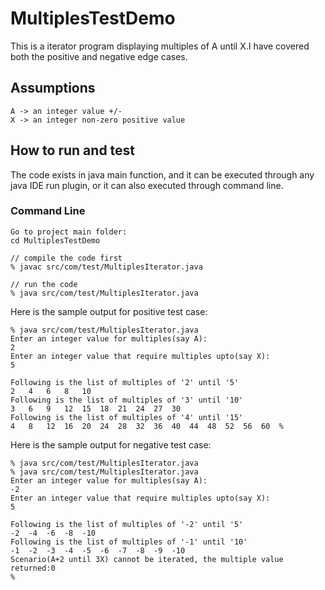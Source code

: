# MultiplesTestDemo

This is a iterator program displaying multiples of A until X.I have covered both the positive and negative edge cases.

## Assumptions
```shell
A -> an integer value +/- 
X -> an integer non-zero positive value
```


## How to run and test
The code exists in java main function, and it can be executed through any java IDE run plugin, or it can also executed 
through command line.

### Command Line
```shell
Go to project main folder:
cd MultiplesTestDemo

// compile the code first
% javac src/com/test/MultiplesIterator.java

// run the code
% java src/com/test/MultiplesIterator.java
```


Here is the sample output for positive test case:
```shell
% java src/com/test/MultiplesIterator.java
Enter an integer value for multiples(say A):
2
Enter an integer value that require multiples upto(say X):
5

Following is the list of multiples of '2' until '5'
2	4	6	8	10	
Following is the list of multiples of '3' until '10'
3	6	9	12	15	18	21	24	27	30	
Following is the list of multiples of '4' until '15'
4	8	12	16	20	24	28	32	36	40	44	48	52	56	60	%     
```                                                                                                                

Here is the sample output for negative test case:
```shell
% java src/com/test/MultiplesIterator.java                                                                                            % java src/com/test/MultiplesIterator.java
Enter an integer value for multiples(say A):
-2
Enter an integer value that require multiples upto(say X):
5

Following is the list of multiples of '-2' until '5'
-2	-4	-6	-8	-10	
Following is the list of multiples of '-1' until '10'
-1	-2	-3	-4	-5	-6	-7	-8	-9	-10	
Scenario(A+2 until 3X) cannot be iterated, the multiple value returned:0
% 

```
